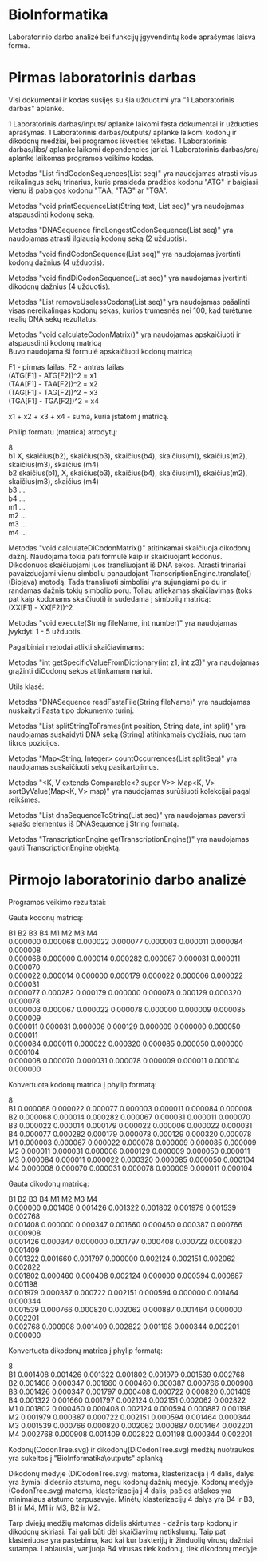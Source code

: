 # BioInformatika

Laboratorinio darbo analizė bei funkcijų įgyvendintų kode aprašymas laisva forma.

# Pirmas laboratorinis darbas

Visi dokumentai ir kodas susijęs su šia užduotimi yra "1 Laboratorinis darbas" aplanke. 

1 Laboratorinis darbas/inputs/ aplanke laikomi fasta dokumentai ir užduoties aprašymas.
1 Laboratorinis darbas/outputs/ aplanke laikomi kodonų ir dikodonų medžiai, bei programos išvesties tekstas.
1 Laboratorinis darbas/libs/ aplanke laikomi dependencies jar'ai.
1 Laboratorinis darbas/src/ aplanke laikomas programos veikimo kodas.

Metodas "List<DNASequence> findCodonSequences(List<DNASequence> seq)" yra naudojamas atrasti visus reikalingus sekų
trinarius, kurie prasideda pradžios kodonu "ATG" ir baigiasi vienu iš pabaigos kodonu "TAA, "TAG" ar "TGA".

Metodas "void printSequenceList(String text, List<DNASequence> seq)" yra naudojamas atspausdinti kodonų seką.

Metodas "DNASequence findLongestCodonSequence(List<DNASequence> seq)" yra naudojamas atrasti ilgiausią kodonų seką (2
užduotis).

Metodas "void findCodonSequence(List<DNASequence> seq)" yra naudojamas įvertinti kodonų dažnius (4 užduotis).

Metodas "void findDiCodonSequence(List<DNASequence> seq)" yra naudojamas įvertinti dikodonų dažnius (4 užduotis).

Metodas "List<DNASequence> removeUselessCodons(List<DNASequence> seq)" yra naudojamas pašalinti visas nereikalingas
kodonų sekas, kurios trumesnės nei 100, kad turėtume realių DNA sekų rezultatus.

Metodas "void calculateCodonMatrix()" yra naudojamas apskaičiuoti ir atspausdinti kodonų matricą<br/>
Buvo naudojama ši formulė apskaičiuoti kodonų matricą<br/>

F1 - pirmas failas, F2 - antras failas<br/>
(ATG[F1] - ATG[F2])^2 = x1<br/>
(TAA[F1] - TAA[F2])^2 = x2<br/>
(TAG[F1] - TAG[F2])^2 = x3<br/>
(TGA[F1] - TGA[F2])^2 = x4<br/>

x1 + x2 + x3 + x4 - suma, kuria įstatom į matricą.<br/>

Philip formatu (matrica) atrodytų:

8<br/>
b1 X, skaičius(b2), skaičius(b3), skaičius(b4), skaičius(m1), skaičius(m2), skaičius(m3), skaičius (m4)<br/>
b2 skaičius(b1), X, skaičius(b3), skaičius(b4), skaičius(m1), skaičius(m2), skaičius(m3), skaičius (m4)<br/>
b3 ...<br/>
b4 ...<br/>
m1 ...<br/>
m2 ...<br/>
m3 ...<br/>
m4 ...<br/>

Metodas "void calculateDiCodonMatrix()" atitinkamai skaičiuoja dikodonų dažnį. Naudojama tokia pati formulė kaip ir
skaičiuojant kodonus. Dikodonuos skaičiuojami juos transliuojant iš DNA sekos. Atrasti trinariai pavaizduojami vienu
simboliu panaudojant TranscriptionEngine.translate() (Biojava) metodą. Tada transliuoti simboliai yra sujungiami po du
ir randamas dažnis tokių simbolio porų. Toliau atliekamas skaičiavimas (toks pat kaip kodonams skaičiuoti) ir sudedama į
simbolių matricą:<br>
(XX[F1] - XX[F2])^2

Metodas "void execute(String fileName, int number)" yra naudojamas įvykdyti 1 - 5 užduotis.

Pagalbiniai metodai atlikti skaičiavimams:

Metodas "int getSpecificValueFromDictionary(int z1, int z3)" yra naudojamas grąžinti diCodonų sekos atitinkamam nariui.

Utils klasė:

Metodas "DNASequence readFastaFile(String fileName)" yra naudojamas nuskaityti Fasta tipo dokumento turinį.

Metodas "List<DNASequence> splitStringToFrames(int position, String data, int split)" yra naudojamas suskaidyti DNA
seką (String)
atitinkamais dydžiais, nuo tam tikros pozicijos.

Metodas "Map<String, Integer> countOccurrences(List<String> splitSeq)" yra naudojamas suskaičiuoti sekų pasikartojimus.

Metodas "<K, V extends Comparable<? super V>> Map<K, V> sortByValue(Map<K, V> map)" yra naudojamas surūšiuoti kolekcijai
pagal reikšmes.

Metodas "List<String> dnaSequenceToString(List<DNASequence> seq)" yra naudojamas paversti sąrašo elementus iš
DNASequence į String formatą.

Metodas "TranscriptionEngine getTranscriptionEngine()" yra naudojamas gauti TranscriptionEngine objektą.

# Pirmojo laboratorinio darbo analizė

Programos veikimo rezultatai:

Gauta kodonų matricą:

B1 B2 B3 B4 M1 M2 M3 M4<br/>
0.000000 0.000068 0.000022 0.000077 0.000003 0.000011 0.000084 0.000008 <br/>
0.000068 0.000000 0.000014 0.000282 0.000067 0.000031 0.000011 0.000070 <br/>
0.000022 0.000014 0.000000 0.000179 0.000022 0.000006 0.000022 0.000031 <br/>
0.000077 0.000282 0.000179 0.000000 0.000078 0.000129 0.000320 0.000078 <br/>
0.000003 0.000067 0.000022 0.000078 0.000000 0.000009 0.000085 0.000009 <br/>
0.000011 0.000031 0.000006 0.000129 0.000009 0.000000 0.000050 0.000011 <br/>
0.000084 0.000011 0.000022 0.000320 0.000085 0.000050 0.000000 0.000104 <br/>
0.000008 0.000070 0.000031 0.000078 0.000009 0.000011 0.000104 0.000000 <br/>

Konvertuota kodonų matrica į phylip formatą:

8 <br/>
B1 0.000068 0.000022 0.000077 0.000003 0.000011 0.000084 0.000008 <br/>
B2 0.000068 0.000014 0.000282 0.000067 0.000031 0.000011 0.000070 <br/>
B3 0.000022 0.000014 0.000179 0.000022 0.000006 0.000022 0.000031 <br/>
B4 0.000077 0.000282 0.000179 0.000078 0.000129 0.000320 0.000078 <br/>
M1 0.000003 0.000067 0.000022 0.000078 0.000009 0.000085 0.000009 <br/>
M2 0.000011 0.000031 0.000006 0.000129 0.000009 0.000050 0.000011 <br/>
M3 0.000084 0.000011 0.000022 0.000320 0.000085 0.000050 0.000104 <br/>
M4 0.000008 0.000070 0.000031 0.000078 0.000009 0.000011 0.000104 <br/>

Gauta dikodonų matricą:

B1 B2 B3 B4 M1 M2 M3 M4<br/>
0.000000 0.001408 0.001426 0.001322 0.001802 0.001979 0.001539 0.002768 <br/>
0.001408 0.000000 0.000347 0.001660 0.000460 0.000387 0.000766 0.000908 <br/>
0.001426 0.000347 0.000000 0.001797 0.000408 0.000722 0.000820 0.001409 <br/>
0.001322 0.001660 0.001797 0.000000 0.002124 0.002151 0.002062 0.002822 <br/>
0.001802 0.000460 0.000408 0.002124 0.000000 0.000594 0.000887 0.001198 <br/>
0.001979 0.000387 0.000722 0.002151 0.000594 0.000000 0.001464 0.000344 <br/>
0.001539 0.000766 0.000820 0.002062 0.000887 0.001464 0.000000 0.002201 <br/>
0.002768 0.000908 0.001409 0.002822 0.001198 0.000344 0.002201 0.000000 <br/>

Konvertuota dikodonų matrica į phylip formatą:

8 <br/>
B1 0.001408 0.001426 0.001322 0.001802 0.001979 0.001539 0.002768 <br/>
B2 0.001408 0.000347 0.001660 0.000460 0.000387 0.000766 0.000908 <br/>
B3 0.001426 0.000347 0.001797 0.000408 0.000722 0.000820 0.001409 <br/>
B4 0.001322 0.001660 0.001797 0.002124 0.002151 0.002062 0.002822 <br/>
M1 0.001802 0.000460 0.000408 0.002124 0.000594 0.000887 0.001198 <br/>
M2 0.001979 0.000387 0.000722 0.002151 0.000594 0.001464 0.000344 <br/>
M3 0.001539 0.000766 0.000820 0.002062 0.000887 0.001464 0.002201 <br/>
M4 0.002768 0.000908 0.001409 0.002822 0.001198 0.000344 0.002201 <br/>

Kodonų(CodonTree.svg) ir dikodonų(DiCodonTree.svg) medžių nuotraukos yra sukeltos į "BioInformatika\outputs" aplanką

Dikodonų medyje (DiCodonTree.svg) matoma, klasterizacija į 4 dalis, dalys yra žymiai didesnio atstumo, negu kodonų
dažnių medyje. Kodonų medyje (CodonTree.svg) matoma, klasterizacija į 4 dalis, pačios atšakos yra minimalaus atstumo
tarpusavyje. Minėtų klasterizacijų 4 dalys yra B4 ir B3, B1 ir M4, M1 ir M3, B2 ir M2.

Tarp dviejų medžių matomas didelis skirtumas - dažnis tarp kodonų ir dikodonų skiriasi. Tai gali būti dėl skaičiavimų
netikslumų. Taip pat klasteriuose yra pastebima, kad kai kur bakterijų ir žinduolių virusų dažniai sutampa. Labiausiai,
varijuoja B4 virusas tiek kodonų, tiek dikodonų medyje.

